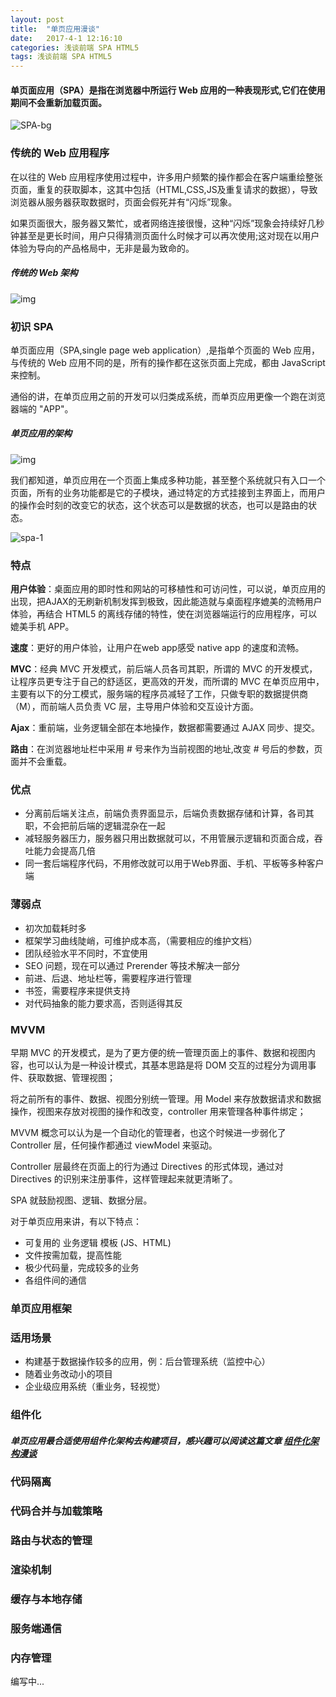 ```yaml
---
layout: post
title:  "单页应用漫谈"
date:   2017-4-1 12:16:10
categories: 浅谈前端 SPA HTML5 
tags: 浅谈前端 SPA HTML5
---
```

#### 单页面应用（SPA）是指在浏览器中所运行 Web 应用的一种表现形式,它们在使用期间不会重新加载页面。

![SPA-bg](http://i.imgur.com/3F6SmMI.jpg)

### 传统的 Web 应用程序

在以往的 Web 应用程序使用过程中，许多用户频繁的操作都会在客户端重绘整张页面，重复的获取脚本，这其中包括（HTML,CSS,JS及重复请求的数据），导致浏览器从服务器获取数据时，页面会假死并有“闪烁”现象。



如果页面很大，服务器又繁忙，或者网络连接很慢，这种“闪烁”现象会持续好几秒钟甚至是更长时间，用户只得猜测页面什么时候才可以再次使用;这对现在以用户体验为导向的产品格局中，无非是最为致命的。

##### 传统的 Web 架构

![img](https://i.imgur.com/yEl1cft.png)

### 初识 SPA


单页面应用（SPA,single page web application）,是指单个页面的 Web 应用，与传统的 Web 应用不同的是，所有的操作都在这张页面上完成，都由 JavaScript 来控制。


通俗的讲，在单页应用之前的开发可以归类成系统，而单页应用更像一个跑在浏览器端的 "APP"。

##### 单页应用的架构

![img](https://i.imgur.com/BDlA0rZ.png)

我们都知道，单页应用在一个页面上集成多种功能，甚至整个系统就只有入口一个页面，所有的业务功能都是它的子模块，通过特定的方式挂接到主界面上，而用户的操作会时刻的改变它的状态，这个状态可以是数据的状态，也可以是路由的状态。

![spa-1](http://i.imgur.com/Z4E6BAQ.jpg)

### 特点

**用户体验**：桌面应用的即时性和网站的可移植性和可访问性，可以说，单页应用的出现，把AJAX的无刷新机制发挥到极致，因此能造就与桌面程序媲美的流畅用户体验，再结合 HTML5 的离线存储的特性，使在浏览器端运行的应用程序，可以媲美手机 APP。


**速度**：更好的用户体验，让用户在web app感受 native app 的速度和流畅。

**MVC**：经典 MVC 开发模式，前后端人员各司其职，所谓的 MVC 的开发模式，让程序员更专注于自己的舒适区，更高效的开发，而所谓的 MVC 在单页应用中，主要有以下的分工模式，服务端的程序员减轻了工作，只做专职的数据提供商（M），而前端人员负责 VC 层，主导用户体验和交互设计方面。

**Ajax**：重前端，业务逻辑全部在本地操作，数据都需要通过 AJAX 同步、提交。

**路由**：在浏览器地址栏中采用 # 号来作为当前视图的地址,改变 # 号后的参数，页面并不会重载。


### 优点

- 分离前后端关注点，前端负责界面显示，后端负责数据存储和计算，各司其职，不会把前后端的逻辑混杂在一起
- 减轻服务器压力，服务器只用出数据就可以，不用管展示逻辑和页面合成，吞吐能力会提高几倍
- 同一套后端程序代码，不用修改就可以用于Web界面、手机、平板等多种客户端

### 薄弱点

- 初次加载耗时多
- 框架学习曲线陡峭，可维护成本高，（需要相应的维护文档）
- 团队经验水平不同时，不宜使用
- SEO 问题，现在可以通过 Prerender 等技术解决一部分
- 前进、后退、地址栏等，需要程序进行管理
- 书签，需要程序来提供支持
- 对代码抽象的能力要求高，否则适得其反


### MVVM

早期 MVC 的开发模式，是为了更方便的统一管理页面上的事件、数据和视图内容，也可以认为是一种设计模式，其基本思路是将 DOM 交互的过程分为调用事件、获取数据、管理视图；

将之前所有的事件、数据、视图分别统一管理。用 Model 来存放数据请求和数据操作，视图来存放对视图的操作和改变，controller 用来管理各种事件绑定；

MVVM 概念可以认为是一个自动化的管理者，也这个时候进一步弱化了 Controller 层，任何操作都通过 viewModel 来驱动。

Controller 层最终在页面上的行为通过 Directives 的形式体现，通过对 Directives 的识别来注册事件，这样管理起来就更清晰了。

SPA 就鼓励视图、逻辑、数据分层。

对于单页应用来讲，有以下特点：


- 可复用的 业务逻辑 模板 (JS、HTML)
- 文件按需加载，提高性能
- 极少代码量，完成较多的业务
- 各组件间的通信


### 单页应用框架


### 适用场景

- 构建基于数据操作较多的应用，例：后台管理系统（监控中心）
- 随着业务改动小的项目
- 企业级应用系统（重业务，轻视觉）



### 组件化

##### 单页应用最合适使用组件化架构去构建项目，感兴趣可以阅读这篇文章 [组件化架构漫谈](http://fsux.me/%E9%9A%8F%E7%AC%94/%E6%9E%B6%E6%9E%84/%E6%B5%85%E8%B0%88%E5%89%8D%E7%AB%AF/2017/06/01/Talk-about-component-architecture.html "组件化架构漫谈")



### 代码隔离

### 代码合并与加载策略

### 路由与状态的管理

### 渲染机制

### 缓存与本地存储

### 服务端通信

### 内存管理



编写中...
